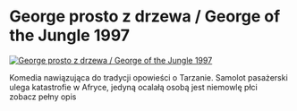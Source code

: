 George prosto z drzewa / George of the Jungle 1997 
=============
[![George prosto z drzewa / George of the Jungle 1997 ](http://vidos.pl/images/player.gif)](http://vidos.pl/george-prosto-z-drzewa-george-of-the-jungle-1997)

 Komedia nawiązująca do tradycji opowieści o Tarzanie. Samolot pasażerski ulega katastrofie w Afryce, jedyną ocalałą osobą jest niemowlę płci zobacz pełny opis
